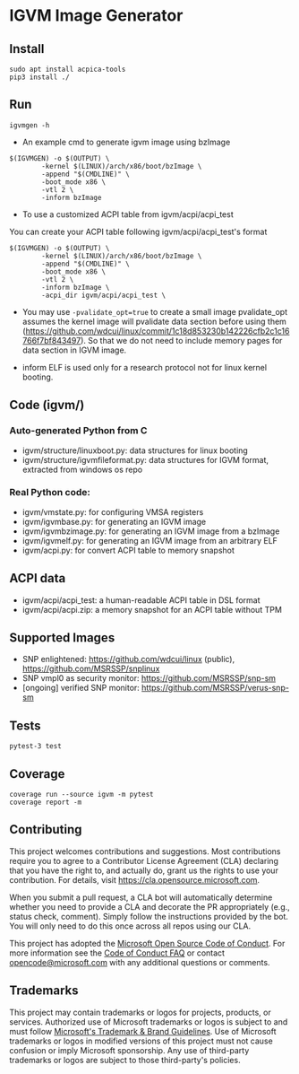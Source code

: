 # IGVM Image Generator

## Install
```
sudo apt install acpica-tools
pip3 install ./
```

## Run
```
igvmgen -h
```

* An example cmd to generate igvm image using bzImage

```
$(IGVMGEN) -o $(OUTPUT) \
		-kernel $(LINUX)/arch/x86/boot/bzImage \
		-append "$(CMDLINE)" \
		-boot_mode x86 \
		-vtl 2 \
		-inform bzImage
```

* To use a customized ACPI table from igvm/acpi/acpi_test

You can create your ACPI table following igvm/acpi/acpi_test's format

```
$(IGVMGEN) -o $(OUTPUT) \
		-kernel $(LINUX)/arch/x86/boot/bzImage \
		-append "$(CMDLINE)" \
		-boot_mode x86 \
		-vtl 2 \
		-inform bzImage \
		-acpi_dir igvm/acpi/acpi_test \
```

* You may use `-pvalidate_opt=true` to create a small image
pvalidate_opt assumes the kernel image will pvalidate data section before using them (https://github.com/wdcui/linux/commit/1c18d853230b142226cfb2c1c16766f7bf843497).
So that we do not need to include memory pages for data section in IGVM image.

* inform ELF is used only for a research protocol not for linux kernel booting.

## Code (igvm/)

### Auto-generated Python from C 
* igvm/structure/linuxboot.py: data structures for linux booting
* igvm/structure/igvmfileformat.py: data structures for IGVM format, extracted from windows os repo

### Real Python code:

* igvm/vmstate.py: for configuring VMSA registers
* igvm/igvmbase.py: for generating an IGVM image
* igvm/igvmbzimage.py: for generating an IGVM image from a bzImage
* igvm/igvmelf.py: for generating an IGVM image from an arbitrary ELF
* igvm/acpi.py: for convert ACPI table to memory snapshot

## ACPI data

* igvm/acpi/acpi_test: a human-readable ACPI table in DSL format
* igvm/acpi/acpi.zip: a memory snapshot for an ACPI table without TPM

## Supported Images

* SNP enlightened: https://github.com/wdcui/linux (public), https://github.com/MSRSSP/snplinux
* SNP vmpl0 as security monitor: https://github.com/MSRSSP/snp-sm
* [ongoing] verified SNP monitor: https://github.com/MSRSSP/verus-snp-sm


## Tests
```
pytest-3 test
```

## Coverage
```
coverage run --source igvm -m pytest
coverage report -m
```

## Contributing

This project welcomes contributions and suggestions.  Most contributions require you to agree to a
Contributor License Agreement (CLA) declaring that you have the right to, and actually do, grant us
the rights to use your contribution. For details, visit https://cla.opensource.microsoft.com.

When you submit a pull request, a CLA bot will automatically determine whether you need to provide
a CLA and decorate the PR appropriately (e.g., status check, comment). Simply follow the instructions
provided by the bot. You will only need to do this once across all repos using our CLA.

This project has adopted the [Microsoft Open Source Code of Conduct](https://opensource.microsoft.com/codeofconduct/).
For more information see the [Code of Conduct FAQ](https://opensource.microsoft.com/codeofconduct/faq/) or
contact [opencode@microsoft.com](mailto:opencode@microsoft.com) with any additional questions or comments.

## Trademarks

This project may contain trademarks or logos for projects, products, or services. Authorized use of Microsoft 
trademarks or logos is subject to and must follow 
[Microsoft's Trademark & Brand Guidelines](https://www.microsoft.com/en-us/legal/intellectualproperty/trademarks/usage/general).
Use of Microsoft trademarks or logos in modified versions of this project must not cause confusion or imply Microsoft sponsorship.
Any use of third-party trademarks or logos are subject to those third-party's policies.
